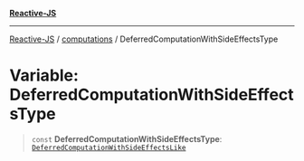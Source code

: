[**Reactive-JS**](../../README.md)

***

[Reactive-JS](../../README.md) / [computations](../README.md) / DeferredComputationWithSideEffectsType

# Variable: DeferredComputationWithSideEffectsType

> `const` **DeferredComputationWithSideEffectsType**: [`DeferredComputationWithSideEffectsLike`](../interfaces/DeferredComputationWithSideEffectsLike.md)
